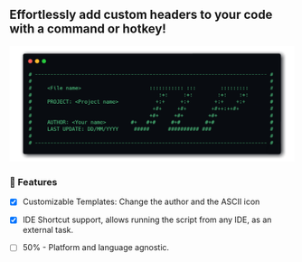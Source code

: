 ## Effortlessly add custom headers to your code with a command or hotkey!

![Example header](assets/Example%20header.png)

### 📖 Features
- [x] Customizable Templates: Change the author and the ASCII icon

- [x] IDE Shortcut support, allows running the script from any IDE, as an external task.

- [ ] 50% - Platform and language agnostic.
